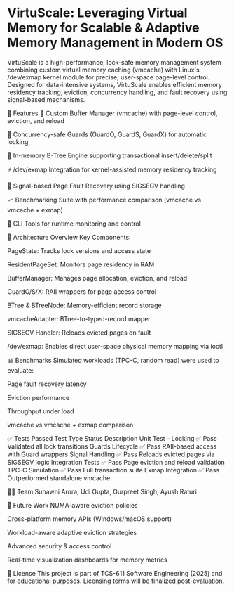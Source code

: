 # VirtuScale: Leveraging Virtual Memory for Scalable & Adaptive Memory Management in Modern OS

VirtuScale is a high-performance, lock-safe memory management system combining custom virtual memory caching (vmcache) with Linux's /dev/exmap kernel module for precise, user-space page-level control. Designed for data-intensive systems, VirtuScale enables efficient memory residency tracking, eviction, concurrency handling, and fault recovery using signal-based mechanisms.

🚀 Features
🧠 Custom Buffer Manager (vmcache) with page-level control, eviction, and reload

🔐 Concurrency-safe Guards (GuardO, GuardS, GuardX) for automatic locking

🌳 In-memory B-Tree Engine supporting transactional insert/delete/split

⚡ /dev/exmap Integration for kernel-assisted memory residency tracking

🧩 Signal-based Page Fault Recovery using SIGSEGV handling

📈 Benchmarking Suite with performance comparison (vmcache vs vmcache + exmap)

🔧 CLI Tools for runtime monitoring and control

🧩 Architecture Overview
Key Components:

PageState: Tracks lock versions and access state

ResidentPageSet: Monitors page residency in RAM

BufferManager: Manages page allocation, eviction, and reload

GuardO/S/X: RAII wrappers for page access control

BTree & BTreeNode: Memory-efficient record storage

vmcacheAdapter: BTree-to-typed-record mapper

SIGSEGV Handler: Reloads evicted pages on fault

/dev/exmap: Enables direct user-space physical memory mapping via ioctl

📊 Benchmarks
Simulated workloads (TPC-C, random read) were used to evaluate:

Page fault recovery latency

Eviction performance

Throughput under load

vmcache vs vmcache + exmap comparison

✅ Tests Passed
Test Type	Status	Description
Unit Test – Locking	✅ Pass	Validated all lock transitions
Guards Lifecycle	✅ Pass	RAII-based access with Guard wrappers
Signal Handling	✅ Pass	Reloads evicted pages via SIGSEGV logic
Integration Tests	✅ Pass	Page eviction and reload validation
TPC-C Simulation	✅ Pass	Full transaction suite
Exmap Integration	✅ Pass	Outperformed standalone vmcache


👨‍💻 Team
Suhawni Arora, Udi Gupta, Gurpreet Singh, Ayush Raturi

📌 Future Work
NUMA-aware eviction policies

Cross-platform memory APIs (Windows/macOS support)

Workload-aware adaptive eviction strategies

Advanced security & access control

Real-time visualization dashboards for memory metrics

📎 License
This project is part of TCS-611 Software Engineering (2025) and for educational purposes. Licensing terms will be finalized post-evaluation.

